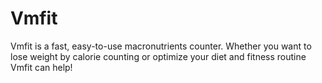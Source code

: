 # Vmfit

Vmfit is a fast, easy-to-use macronutrients counter. Whether you want to lose weight by calorie counting or optimize your diet and fitness routine Vmfit can help!
